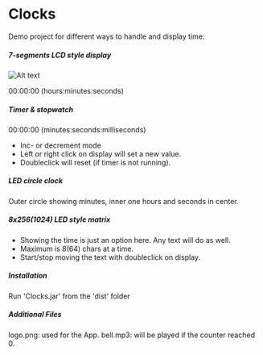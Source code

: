 # Clocks

Demo project for different ways to handle and display time:

<h5>7-segments LCD style display</h5>

![Alt text](/../master/screenshots/lcdwatch.png?raw=true "")
  
  00:00:00 (hours:minutes:seconds)
  
<h5>Timer & stopwatch</h5>

  00:00:00 (minutes:seconds:milliseconds)
  
  - Inc- or decrement mode
  - Left or right click on display will set a new value.
  - Doubleclick will reset (if timer is not running).
               
<h5>LED circle clock</h5>
  
  Outer circle showing minutes, inner one hours and seconds in center.
    
<h5>8x256(1024) LED style matrix</h5>

  - Showing the time is just an option here. Any text will do as well.
  - Maximum is 8(64) chars at a time.
  - Start/stop moving the text with doubleclick on display.

<h5>Installation</h5>

  Run 'Clocks.jar' from the 'dist' folder

<h5>Additional Files</h5>
  
  logo.png: used for the App.
  bell.mp3: will be played if the counter reached 0.
